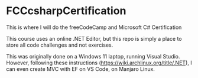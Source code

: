 # FCCcsharpCertification
This is where I will do the freeCodeCamp and Microsoft C# Certification

This course uses an online .NET Editor, but this repo is simply a place to store all code challenges and not exercises.

This was originally done on a Windows 11 laptop, running Visual Studio. However, following these instructions (https://wiki.archlinux.org/title/.NET), I can even create MVC with EF on VS Code, on Manjaro Linux.

